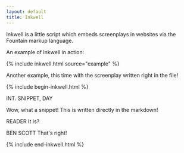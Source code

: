 ```yaml
---
layout: default
title: Inkwell
---
```


Inkwell is a little script which embeds screenplays in websites via the Fountain markup language.


An example of Inkwell in action:

{% include inkwell.html source="example" %}

Another example, this time with the screenplay written right in the file!

{% include begin-inkwell.html %}

INT. SNIPPET, DAY

Wow, what a snippet! This is written directly in the markdown!

READER
It is?

BEN SCOTT
That's right!

{% include end-inkwell.html %}



